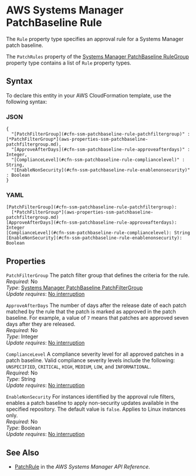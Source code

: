 # AWS Systems Manager PatchBaseline Rule<a name="aws-properties-ssm-patchbaseline-rule"></a>

<a name="aws-properties-ssm-patchbaseline-rule-description"></a>The `Rule` property type specifies an approval rule for a Systems Manager patch baseline\.

<a name="aws-properties-ssm-patchbaseline-rule-inheritance"></a> The `PatchRules` property of the [Systems Manager PatchBaseline RuleGroup](aws-properties-ssm-patchbaseline-rulegroup.md) property type contains a list of `Rule` property types\. 

## Syntax<a name="aws-properties-ssm-patchbaseline-rule-syntax"></a>

To declare this entity in your AWS CloudFormation template, use the following syntax:

### JSON<a name="aws-properties-ssm-patchbaseline-rule-syntax.json"></a>

```
{
  "[PatchFilterGroup](#cfn-ssm-patchbaseline-rule-patchfiltergroup)" : [*PatchFilterGroup*](aws-properties-ssm-patchbaseline-patchfiltergroup.md),
  "[ApproveAfterDays](#cfn-ssm-patchbaseline-rule-approveafterdays)" : Integer,
  "[ComplianceLevel](#cfn-ssm-patchbaseline-rule-compliancelevel)" : String,
  "[EnableNonSecurity](#cfn-ssm-patchbaseline-rule-enablenonsecurity)" : Boolean 
}
```

### YAML<a name="aws-properties-ssm-patchbaseline-rule-syntax.yaml"></a>

```
[PatchFilterGroup](#cfn-ssm-patchbaseline-rule-patchfiltergroup): 
  [*PatchFilterGroup*](aws-properties-ssm-patchbaseline-patchfiltergroup.md)
[ApproveAfterDays](#cfn-ssm-patchbaseline-rule-approveafterdays): Integer
[ComplianceLevel](#cfn-ssm-patchbaseline-rule-compliancelevel): String
[EnableNonSecurity](#cfn-ssm-patchbaseline-rule-enablenonsecurity): Boolean
```

## Properties<a name="aws-properties-ssm-patchbaseline-rule-properties"></a>

`PatchFilterGroup`  <a name="cfn-ssm-patchbaseline-rule-patchfiltergroup"></a>
The patch filter group that defines the criteria for the rule\.  
 *Required*: No  
 *Type*: [Systems Manager PatchBaseline PatchFilterGroup](aws-properties-ssm-patchbaseline-patchfiltergroup.md)  
 *Update requires*: [No interruption](using-cfn-updating-stacks-update-behaviors.md#update-no-interrupt) 

`ApproveAfterDays`  <a name="cfn-ssm-patchbaseline-rule-approveafterdays"></a>
The number of days after the release date of each patch matched by the rule that the patch is marked as approved in the patch baseline\. For example, a value of `7` means that patches are approved seven days after they are released\.  
 *Required*: No  
 *Type*: Integer  
 *Update requires*: [No interruption](using-cfn-updating-stacks-update-behaviors.md#update-no-interrupt) 

`ComplianceLevel`  <a name="cfn-ssm-patchbaseline-rule-compliancelevel"></a>
A compliance severity level for all approved patches in a patch baseline\. Valid compliance severity levels include the following: `UNSPECIFIED`, `CRITICAL`, `HIGH`, `MEDIUM`, `LOW`, and `INFORMATIONAL`\.  
 *Required*: No  
 *Type*: String  
 *Update requires*: [No interruption](using-cfn-updating-stacks-update-behaviors.md#update-no-interrupt) 

`EnableNonSecurity`  <a name="cfn-ssm-patchbaseline-rule-enablenonsecurity"></a>
For instances identified by the approval rule filters, enables a patch baseline to apply non\-security updates available in the specified repository\. The default value is `false`\. Applies to Linux instances only\.  
 *Required*: No  
 *Type*: Boolean  
 *Update requires*: [No interruption](using-cfn-updating-stacks-update-behaviors.md#update-no-interrupt) 

## See Also<a name="aws-properties-ssm-patchbaseline-rule-seealso"></a>
+ [PatchRule](https://docs.aws.amazon.com/systems-manager/latest/APIReference/API_PatchRule.html) in the *AWS Systems Manager API Reference*\.